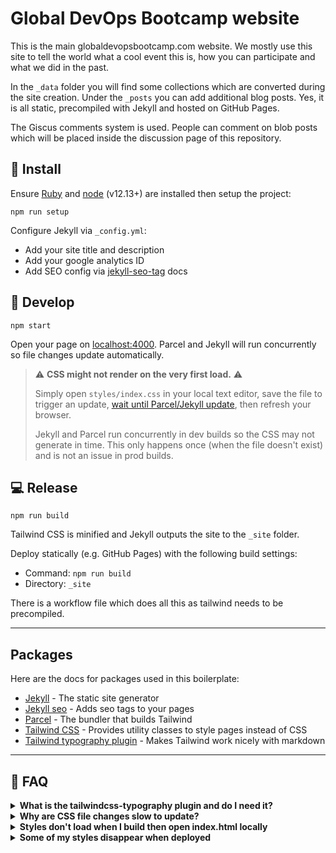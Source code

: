 # Global DevOps Bootcamp website

This is the main globaldevopsbootcamp.com website. We mostly use this site to tell the world what a cool event this is, how you can participate and what we did in the past. 

In the `_data` folder you will find some collections which are converted during the site creation. Under the `_posts` you can add additional blog posts. Yes, it is all static, precompiled with Jekyll and hosted on GitHub Pages.

The Giscus comments system is used. People can comment on blob posts which will be placed inside the discussion page of this repository.

## 👟 Install

Ensure [Ruby](https://www.ruby-lang.org/en/downloads/) and [node](https://nodejs.org/en/download/) (v12.13+) are installed then setup the project:
```
npm run setup
```

Configure Jekyll via `_config.yml`:
- Add your site title and description
- Add your google analytics ID
- Add SEO config via [jekyll-seo-tag](https://github.com/jekyll/jekyll-seo-tag) docs

## 🍕 Develop

```
npm start
```
Open your page on [localhost:4000](http://localhost:4000). Parcel and Jekyll will run concurrently so file changes update automatically.

> :warning: **CSS might not render on the very first load.** :warning:
>
> Simply open `styles/index.css` in your local text editor, save the file to trigger an update, [wait until Parcel/Jekyll update](https://raw.githubusercontent.com/kangabru/jekyll-tailwindcss-boilerplate/assets/regenerate-log.jpg), then refresh your browser.
>
> Jekyll and Parcel run concurrently in dev builds so the CSS may not generate in time. This only happens once (when the file doesn't exist) and is not an issue in prod builds.

## 💻 Release

```
npm run build
```
Tailwind CSS is minified and Jekyll outputs the site to the `_site` folder.

Deploy statically (e.g. GitHub Pages) with the following build settings:
- Command: `npm run build`
- Directory: `_site`

There is a workflow file which does all this as tailwind needs to be precompiled.

---

## Packages

Here are the docs for packages used in this boilerplate:
- [Jekyll](https://jekyllrb.com/) - The static site generator
- [Jekyll seo](https://github.com/jekyll/jekyll-seo-tag) - Adds seo tags to your pages
- [Parcel](https://parceljs.org/) - The bundler that builds Tailwind
- [Tailwind CSS](https://tailwindcss.com) - Provides utility classes to style pages instead of CSS
- [Tailwind typography plugin](https://tailwindcss.com/docs/typography-plugin) - Makes Tailwind work nicely with markdown

---

## 🤔 FAQ

<details>
  <summary><b>What is the tailwindcss-typography plugin and do I need it?</b></summary>

- By default Tailwind [normalizes](https://tailwindcss.com/docs/preflight) styles so headings, paragraphs, etc. look the same
- But Jekyll is often used for blogs and other text heavy site where you often *want* default text styles
- The typography plugin solves this and brings nice default styles to markdown generated content
- It's completely optional and easy to activate for specific content via the `prose` classes
- Note that it adds ~20kB to your final CSS file in prod. This isn't huge but is good to remove if you don't need it
- To remove it simply delete it from the `plugins` section in your `tailwind.config.js` file
</details>

<details>
  <summary><b>Why are CSS file changes slow to update?</b></summary>

- When you update  the `index.css` file all Tailwind classes have to regenerate (via Parcel) which can take up to ~10 secs
- In practice this isn't a common problem as most people don't update the file that often
- If you *are* writing custom CSS then you can add non-Tailwind CSS files and add refer to them in the `head.html` file directly which skips the Parcel build process
</details>

<details>
  <summary><b>Styles don't load when I build then open index.html locally</b></summary>

- CSS may not load if you open the `_site/index.html` file directly in you local browser
- To see the final site run `jekyll serve` and open the local server url ([localhost:4000](http://localhost:4000))
- This should not be a problem when deployed to a server
</details>

<details>
  <summary><b>Some of my styles disappear when deployed</b></summary>

-  Jekyll markdown may generate elements that are being purged by Tailwind CSS. [See these docs](https://tailwindcss.com/docs/optimizing-for-production#purge-css-options) to whitelist elements or configure PurgeCSS further
- Don't build up class names like `"my" + "-class"`. Use full names like `"my-class"` instead
- Don't whitelist the `_site/` folder as this folder is not guaranteed to exist when deployed to a server
</details>


